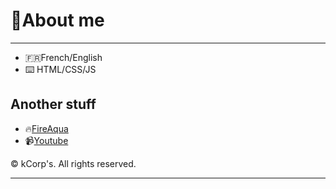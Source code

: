 
# :deciduous_tree:About me

<hr>

- :fr:French/English
- :keyboard: HTML/CSS/JS
## Another stuff 
* :fire:[FireAqua](https://kevfr8.github.io)
* :video_camera:[Youtube](https://www.youtube.com/channel/UCCPSET9zTIvoaK-WwoAe-Gw)

© kCorp's. All rights reserved.
<hr>
 
